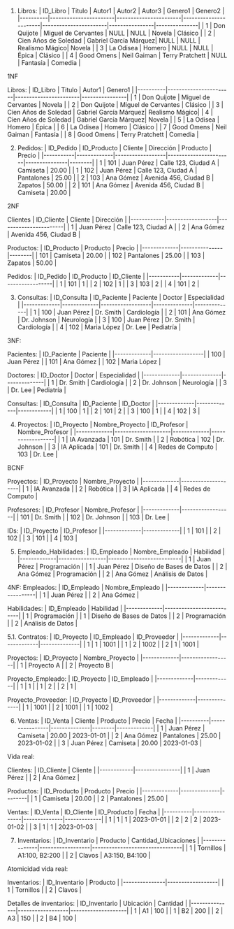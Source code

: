 1. Libros:
| ID_Libro | Titulo                | Autor1                | Autor2                | Autor3                | Genero1        | Genero2       |
|----------|-----------------------|-----------------------|-----------------------|-----------------------|----------------|---------------|
| 1        | Don Quijote           | Miguel de Cervantes   | NULL                  | NULL                  | Novela         | Clásico       |
| 2        | Cien Años de Soledad  | Gabriel García Márquez| NULL                  | NULL                  | Realismo Mágico| Novela        |
| 3        | La Odisea             | Homero                | NULL                  | NULL                  | Épica          | Clásico       |
| 4        | Good Omens            | Neil Gaiman           | Terry Pratchett       | NULL                  | Fantasía       | Comedia       |

1NF

Libros:
| ID_Libro | Titulo                | Autor1                | Genero1        |
|----------|-----------------------|-----------------------|----------------|
| 1        | Don Quijote           | Miguel de Cervantes   | Novela         |
| 2        | Don Quijote           | Miguel de Cervantes   | Clásico        |
| 3        | Cien Años de Soledad  | Gabriel García Márquez| Realismo Mágico|
| 4        | Cien Años de Soledad  | Gabriel García Márquez| Novela         |
| 5        | La Odisea             | Homero                | Épica          |
| 6        | La Odisea             | Homero                | Clásico        |
| 7        | Good Omens            | Neil Gaiman           | Fantasía       |
| 8        | Good Omens            | Terry Pratchett       | Comedia        |

2. Pedidos:
| ID_Pedido | ID_Producto | Cliente          | Dirección             | Producto      | Precio |
|-----------|-------------|------------------|-----------------------|---------------|--------|
| 1         | 101         | Juan Pérez       | Calle 123, Ciudad A   | Camiseta      | 20.00  |
| 1         | 102         | Juan Pérez       | Calle 123, Ciudad A   | Pantalones    | 25.00  |
| 2         | 103         | Ana Gómez        | Avenida 456, Ciudad B | Zapatos       | 50.00  |
| 2         | 101         | Ana Gómez        | Avenida 456, Ciudad B | Camiseta      | 20.00  |

2NF

Clientes
| ID_Cliente | Cliente          | Dirección             |
|------------|------------------|-----------------------|
| 1          | Juan Pérez       | Calle 123, Ciudad A   |
| 2          | Ana Gómez        | Avenida 456, Ciudad B |


Productos:
| ID_Producto | Producto      | Precio |
|-------------|---------------|--------|
| 101         | Camiseta      | 20.00  |
| 102         | Pantalones    | 25.00  |
| 103         | Zapatos       | 50.00  |

Pedidos:
| ID_Pedido | ID_Producto | ID_Cliente       |
|-----------|-------------|------------------|
| 1         | 101         | 1                |
| 2         | 102         | 1                |
| 3         | 103         | 2                |
| 4         | 101         | 2                |

3. Consultas:
| ID_Consulta | ID_Paciente | Paciente         | Doctor       | Especialidad |
|-------------|-------------|------------------|--------------|--------------|
| 1           | 100         | Juan Pérez       | Dr. Smith    | Cardiología  |
| 2           | 101         | Ana Gómez        | Dr. Johnson  | Neurología   |
| 3           | 100         | Juan Pérez       | Dr. Smith    | Cardiología  |
| 4           | 102         | Maria López      | Dr. Lee      | Pediatría    |

3NF:

Pacientes:
| ID_Paciente | Paciente         |
|-------------|------------------|
| 100         | Juan Pérez       |
| 101         | Ana Gómez        |
| 102         | Maria López      |

Doctores:
| ID_Doctor   | Doctor       | Especialidad |
|-------------|--------------|--------------|
| 1           | Dr. Smith    | Cardiología  |
| 2           | Dr. Johnson  | Neurología   |
| 3           | Dr. Lee      | Pediatría    |

Consultas:
| ID_Consulta | ID_Paciente | ID_Doctor  |
|-------------|-------------|------------|
| 1           | 100         | 1          |
| 2           | 101         | 2          |
| 3           | 100         | 1          |
| 4           | 102         | 3          |

4. Proyectos:
| ID_Proyecto | Nombre_Proyecto    | ID_Profesor | Nombre_Profesor |
|-------------|--------------------|-------------|------------------|
| 1           | IA Avanzada        | 101         | Dr. Smith        |
| 2           | Robótica           | 102         | Dr. Johnson      |
| 3           | IA Aplicada        | 101         | Dr. Smith        |
| 4           | Redes de Computo   | 103         | Dr. Lee          |

BCNF

Proyectos:
| ID_Proyecto | Nombre_Proyecto    |
|-------------|--------------------|
| 1           | IA Avanzada        |
| 2           | Robótica           |
| 3           | IA Aplicada        |
| 4           | Redes de Computo   |

Profesores:
| ID_Profesor | Nombre_Profesor  |
|-------------|------------------|
| 101         | Dr. Smith        |
| 102         | Dr. Johnson      |
| 103         | Dr. Lee          |

IDs:
| ID_Proyecto | ID_Profesor |
|-------------|-------------|
| 1           | 101         |
| 2           | 102         |
| 3           | 101         |
| 4           | 103         |

5. Empleado_Habilidades:
| ID_Empleado | Nombre_Empleado | Habilidad                |
|-------------|-----------------|--------------------------|
| 1           | Juan Pérez      | Programación             |
| 1           | Juan Pérez      | Diseño de Bases de Datos |
| 2           | Ana Gómez       | Programación             |
| 2           | Ana Gómez       | Análisis de Datos        |

4NF:
Empleados:
| ID_Empleado | Nombre_Empleado |
|-------------|-----------------|
| 1           | Juan Pérez      |
| 2           | Ana Gómez       |

Habilidades:
| ID_Empleado | Habilidad                |
|-------------|--------------------------|
| 1           | Programación             |
| 1           | Diseño de Bases de Datos |
| 2           | Programación             |
| 2           | Análisis de Datos        |

5.1. Contratos:
| ID_Proyecto | ID_Empleado | ID_Proveedor |
|-------------|-------------|--------------|
| 1           | 1           | 1001         |
| 1           | 2           | 1002         |
| 2           | 1           | 1001         |

Proyectos:
| ID_Proyecto | Nombre_Proyecto  |
|-------------|------------------|
| 1           | Proyecto A       |
| 2           | Proyecto B       |

Proyecto_Empleado:
| ID_Proyecto | ID_Empleado |
|-------------|-------------|
| 1           | 1           |
| 1           | 2           |
| 2           | 1           |

Proyecto_Proveedor:
| ID_Proyecto | ID_Proveedor |
|-------------|--------------|
| 1           | 1001         |
| 2           | 1001         |
| 1           | 1002         |

6. Ventas:
| ID_Venta | Cliente        | Producto     | Precio | Fecha       |
|----------|----------------|--------------|--------|-------------|
| 1        | Juan Pérez     | Camiseta     | 20.00  | 2023-01-01  |
| 2        | Ana Gómez      | Pantalones   | 25.00  | 2023-01-02  |
| 3        | Juan Pérez     | Camiseta     | 20.00  | 2023-01-03  |


Vida real:

Clientes:
| ID_Cliente | Cliente        |
|------------|----------------|
| 1          | Juan Pérez     |
| 2          | Ana Gómez      |

Productos:
| ID_Producto | Producto     | Precio |
|-------------|--------------|--------|
| 1           | Camiseta     | 20.00  |
| 2           | Pantalones   | 25.00  |

Ventas:
| ID_Venta | ID_Cliente     | ID_Producto  | Fecha       |
|----------|----------------|--------------|-------------|
| 1        | 1              | 1            | 2023-01-01  |
| 2        | 2              | 2            | 2023-01-02  |
| 3        | 1              | 1            | 2023-01-03  |


7. Inventarios:
| ID_Inventario | Producto         | Cantidad_Ubicaciones           |
|---------------|------------------|--------------------------------|
| 1             | Tornillos        | A1:100, B2:200                 |
| 2             | Clavos           | A3:150, B4:100                 |

Atomicidad vida real:

Inventarios:
| ID_Inventario | Producto         |
|---------------|------------------|
| 1             | Tornillos        |
| 2             | Clavos           |

Detalles de inventarios:
| ID_Inventario | Ubicación        | Cantidad           |
|---------------|------------------|--------------------|
| 1             | A1               | 100                |
| 1             | B2               | 200                |
| 2             | A3               | 150                |
| 2             | B4               | 100                |